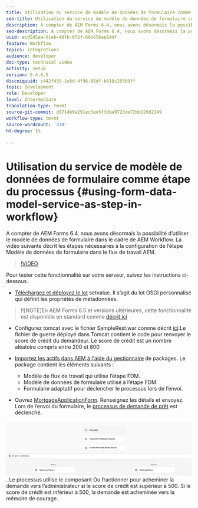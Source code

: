 ```yaml
---
title: Utilisation du service de modèle de données de formulaire comme étape du processus
seo-title: Utilisation du service de modèle de données de formulaire comme étape du processus
description: A compter de AEM Forms 6.4, nous avons désormais la possibilité d’utiliser le modèle de données de formulaire dans le cadre de AEM Workflow. La vidéo suivante décrit les étapes nécessaires à la configuration de l’étape Modèle de données de formulaire dans AEM flux de travail.
seo-description: A compter de AEM Forms 6.4, nous avons désormais la possibilité d’utiliser le modèle de données de formulaire dans le cadre de AEM Workflow. La vidéo suivante décrit les étapes nécessaires à la configuration de l’étape Modèle de données de formulaire dans AEM flux de travail.
uuid: ecd5d5aa-01eb-48fb-872f-66c656ae14df.
feature: Workflow
topics: integrations
audience: developer
doc-type: technical video
activity: setup
version: 6.4,6.5
discoiquuid: c442f439-1e5d-4f96-85df-b818c28389ff
topic: Development
role: Developer
level: Intermediate
translation-type: tm+mt
source-git-commit: d9714b9a291ec3ee5f3dba9723de72bb120d2149
workflow-type: tm+mt
source-wordcount: '330'
ht-degree: 1%

---
```



# Utilisation du service de modèle de données de formulaire comme étape du processus {#using-form-data-model-service-as-step-in-workflow}

A compter de AEM Forms 6.4, nous avons désormais la possibilité d’utiliser le modèle de données de formulaire dans le cadre de AEM Workflow. La vidéo suivante décrit les étapes nécessaires à la configuration de l’étape Modèle de données de formulaire dans le flux de travail AEM.


>[!VIDEO](https://video.tv.adobe.com/v/21719/?quality=9&learn=on)

Pour tester cette fonctionnalité sur votre serveur, suivez les instructions ci-dessous.
* [Téléchargez et déployez le lot](/help/forms/assets/common-osgi-bundles/SetValueApp.core-1.0-SNAPSHOT.jar) setvalue. Il s’agit du lot OSGI personnalisé qui définit les propriétés de métadonnées.
>!![NOTE]En AEM Forms 6.5 et versions ultérieures, cette fonctionnalité est disponible en standard comme  [décrit ici](form-data-model-service-as-step-in-aem65-workflow-video-use.md)

* Configurez tomcat avec le fichier SampleRest.war comme décrit [ici](https://docs.adobe.com/content/help/en/experience-manager-learn/forms/ic-print-channel-tutorial/introduction.html).Le fichier de guerre déployé dans Tomcat contient le code pour renvoyer le score de crédit du demandeur. Le score de crédit est un nombre aléatoire compris entre 200 et 800

* [Importez les actifs dans AEM à l&#39;aide du gestionnaire](assets/invoke-fdm-as-service-step.zip) de packages. Le package contient les éléments suivants :

   * Modèle de flux de travail qui utilise l’étape FDM.
   * Modèle de données de formulaire utilisé à l’étape FDM.
   * Formulaire adaptatif pour déclencher le processus lors de l’envoi.
* Ouvrez [MortgageApplicationForm](http://localhost:4502/content/dam/formsanddocuments/loanapplication/jcr:content?wcmmode=disabled). Renseignez les détails et envoyez. Lors de l’envoi du formulaire, le [processus de demande de prêt](http://http://localhost:4502/editor.html/conf/global/settings/workflow/models/LoanApplication2.html) est déclenché.

![ flux de travail ](assets/fdm-as-service-step-workflow.PNG).
Le processus utilise le composant Ou fractionner pour acheminer la demande vers l’administrateur si le score de crédit est supérieur à 500. Si le score de crédit est inférieur à 500, la demande est acheminée vers la mémoire de courage.
